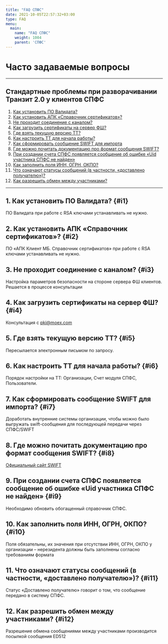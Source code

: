 ```yaml
---
title: "FAQ СПФС"
date: 2021-10-05T22:57:32+03:00
type: FAQ
menu:
  main:
    name: "FAQ СПФС"
    weight: 1004
    parent: 'СПФС'
---
```


# Часто задаваемые вопросы
---

## Стандартные проблемы при разворачивании Транзит 2.0 у клиентов СПФС 

1. [Как установить ПО Валидата?](#i1)
2. [Как установить АПК «Справочник сертификатов»?](#i2)
3. [Не проходит соединение с каналом?](#i3)
4. [Как загрузить сертификаты на сервер ФШ?](#i4)
5. [Где взять текущую версию ТТ?](#i5)
6. [Как настроить ТТ для начала работы?](#i6)
7. [Как сформировать сообщение SWIFT для импорта](#i7)
8. [Где можно почитать документацию про формат сообщения SWIFT?](#i8)
9. [При создании счета СПФС появляется сообщение об ошибке «Uid участника СПФС не найден»](#i9)
10. [Как заполнить поля ИНН, ОГРН, ОКПО?](#i10)
11. [Что означают статусы сообщений (в частности, «доставлено получателю»)?](#i11)
12. [Как разрешить обмен между участниками?](#i12)

---


## 1. Как установить ПО Валидата? {#i1}
ПО Валидата при работе с RSA ключами устанавливать не нужно.

## 2. Как установить АПК «Справочник сертификатов»? {#i2}
ПО «АПК Клиент МБ. Справочник сертификатов» при работе с RSA ключами устанавливать не нужно. 

## 3. Не проходит соединение с каналом? {#i3}
Настройка параметров безопасности на стороне сервера ФШ клиентов. Решается в процессе консультации


## 4. Как загрузить сертификаты на сервер ФШ? {#i4}
Консультация с pki@moex.com

## 5. Где взять текущую версию ТТ? {#i5}
Пересылается электронным письмом по запросу.

## 6. Как настроить ТТ для начала работы? {#i6}
Порядок настройки на ТТ: Организации, Счет модуля СПФС, Пользователи.

## 7. Как сформировать сообщение SWIFT для импорта? {#i7}
Доработать внутренние системы организации, чтобы можно было выгружать swift-сообщения для последующей передачи через СПФС/SWIFT

## 8. Где можно почитать документацию про формат сообщения SWIFT? {#i8}
[Официальный сайт SWIFT](https://www.swift.com/standards)

## 9. При создании счета СПФС появляется сообщение об ошибке «Uid участника СПФС не найден» {#i9}
Необходимо обновить обогащенный справочник СПФС. 

## 10. Как заполнить поля ИНН, ОГРН, ОКПО? {#i10}
Поля обязательны, их значения при отсутствии ИНН, ОГРН, ОКПО у организации – нерезидента должны быть заполнены согласно требованиям формата 

## 11. Что означают статусы сообщений (в частности, «доставлено получателю»)? {#i11}
Статус «Доставлено получателю» говорит о том, что сообщение передано в систему СПФС. 

## 12. Как разрешить обмен между участниками? {#i12}
Разрешение обмена сообщениями между участниками производится посылкой сообщения ED512 
